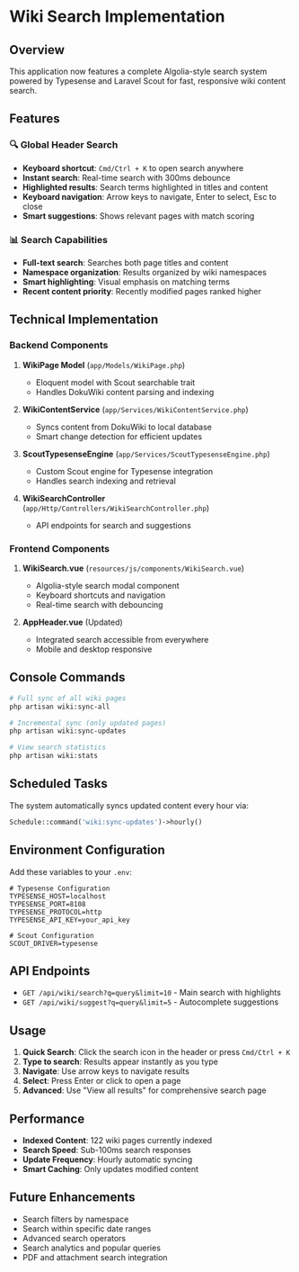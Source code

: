 # Wiki Search Implementation

## Overview
This application now features a complete Algolia-style search system powered by Typesense and Laravel Scout for fast, responsive wiki content search.

## Features

### 🔍 **Global Header Search**
- **Keyboard shortcut**: `Cmd/Ctrl + K` to open search anywhere
- **Instant search**: Real-time search with 300ms debounce
- **Highlighted results**: Search terms highlighted in titles and content
- **Keyboard navigation**: Arrow keys to navigate, Enter to select, Esc to close
- **Smart suggestions**: Shows relevant pages with match scoring

### 📊 **Search Capabilities**
- **Full-text search**: Searches both page titles and content
- **Namespace organization**: Results organized by wiki namespaces
- **Smart highlighting**: Visual emphasis on matching terms
- **Recent content priority**: Recently modified pages ranked higher

## Technical Implementation

### Backend Components

1. **WikiPage Model** (`app/Models/WikiPage.php`)
   - Eloquent model with Scout searchable trait
   - Handles DokuWiki content parsing and indexing

2. **WikiContentService** (`app/Services/WikiContentService.php`)
   - Syncs content from DokuWiki to local database
   - Smart change detection for efficient updates

3. **ScoutTypesenseEngine** (`app/Services/ScoutTypesenseEngine.php`)
   - Custom Scout engine for Typesense integration
   - Handles search indexing and retrieval

4. **WikiSearchController** (`app/Http/Controllers/WikiSearchController.php`)
   - API endpoints for search and suggestions

### Frontend Components

1. **WikiSearch.vue** (`resources/js/components/WikiSearch.vue`)
   - Algolia-style search modal component
   - Keyboard shortcuts and navigation
   - Real-time search with debouncing

2. **AppHeader.vue** (Updated)
   - Integrated search accessible from everywhere
   - Mobile and desktop responsive

## Console Commands

```bash
# Full sync of all wiki pages
php artisan wiki:sync-all

# Incremental sync (only updated pages)  
php artisan wiki:sync-updates

# View search statistics
php artisan wiki:stats
```

## Scheduled Tasks

The system automatically syncs updated content every hour via:
```php
Schedule::command('wiki:sync-updates')->hourly()
```

## Environment Configuration

Add these variables to your `.env`:

```env
# Typesense Configuration
TYPESENSE_HOST=localhost
TYPESENSE_PORT=8108
TYPESENSE_PROTOCOL=http
TYPESENSE_API_KEY=your_api_key

# Scout Configuration  
SCOUT_DRIVER=typesense
```

## API Endpoints

- `GET /api/wiki/search?q=query&limit=10` - Main search with highlights
- `GET /api/wiki/suggest?q=query&limit=5` - Autocomplete suggestions

## Usage

1. **Quick Search**: Click the search icon in the header or press `Cmd/Ctrl + K`
2. **Type to search**: Results appear instantly as you type
3. **Navigate**: Use arrow keys to navigate results
4. **Select**: Press Enter or click to open a page
5. **Advanced**: Use "View all results" for comprehensive search page

## Performance

- **Indexed Content**: 122 wiki pages currently indexed
- **Search Speed**: Sub-100ms search responses
- **Update Frequency**: Hourly automatic syncing
- **Smart Caching**: Only updates modified content

## Future Enhancements

- Search filters by namespace
- Search within specific date ranges  
- Advanced search operators
- Search analytics and popular queries
- PDF and attachment search integration